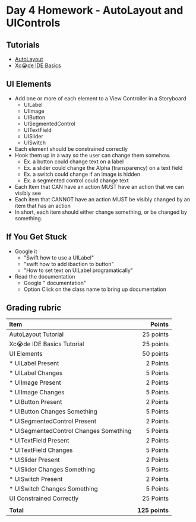 # Day 4 Homework - AutoLayout and UIControls

## Tutorials 

* <a href="https://www.raywenderlich.com/443-auto-layout-tutorial-in-ios-11-getting-started">AutoLayout</a>
* <a href="https://codewithchris.com/xcode-tutorial/">Xc😭de IDE Basics</a>

## UI Elements
* Add one or more of each element to a View Controller in a Storyboard
	* UILabel
	* UIImage
	* UIButton
	* UISegmentedControl
	* UITextField
	* UISlider
	* UISwitch
* Each element should be constrained correctly
* Hook them up in a way so the user can change them somehow. 
	* Ex. a button could change text on a label
	* Ex. a slider could change the Alpha (transparency) on a text field
	* Ex. a switch could change if an image is hidden
	* Ex. a segmented control could change text
* Each Item that CAN have an action MUST have an action that we can visibly see
* Each item that CANNOT have an action MUST be visibly changed by an item that has an action
* In short, each item should either change something, or be changed by something.

## If You Get Stuck
* Google it
	* "Swift how to use a UILabel"
	* "swift how to add ibaction to button"
	* "How to set text on UILabel programatically"
* Read the documentation 
	* Google "<ElementName> documentation"
	* Option Click on the class name to bring up documentation

## Grading rubric

| Item | Points | 
|:-----|-------:|
| AutoLayout Tutorial | 25 points
| Xc😭de IDE Basics Tutorial | 25 points
| UI Elements | 50 points
| * UILabel Present| 2 Points
| * UILabel Changes| 5 Points
| * UIImage Present| 2 Points
| * UIImage Changes | 5 Points
| * UIButton Present| 2 Points
| * UIButton Changes Something| 5 Points
| * UISegmentedControl Present| 2 Points
| * UISegmentedControl Changes Something| 5 Points
| * UITextField Present| 2 Points
| * UITextField Changes | 5 Points
| * UISlider Present| 2 Points
| * UISlider Changes Something | 5 Points
| * UISwitch Present| 2 Points
| * UISwitch Changes Something | 5 Points
| UI Constrained Correctly| 25 Points
|||
| **Total** | **125 points**
